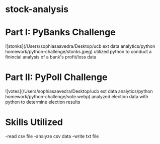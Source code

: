 # stock-analysis

# Part I: PyBanks Challenge
![stonks](/Users/sophiasaavedra/Desktop/ucb ext data analytics/python homework/python-challenge/stonks.jpeg)
utilized python to conduct a finincial analysis of a bank's profit/loss data

# Part II: PyPoll Challenge
![votes](/Users/sophiasaavedra/Desktop/ucb ext data analytics/python homework/python-challenge/vote.webp)
analyzed election data with python to determine election results

# Skills Utilized
-read csv file
-analyze csv data
-write txt file
